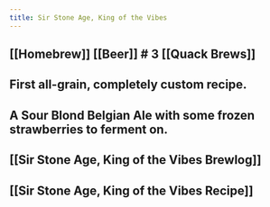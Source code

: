 ```yaml
---
title: Sir Stone Age, King of the Vibes
---
```


## [[Homebrew]] [[Beer]] # 3 [[Quack Brews]]

## First all-grain, completely custom recipe.

## A Sour Blond Belgian Ale with some frozen strawberries to ferment on.

## [[Sir Stone Age, King of the Vibes Brewlog]]

## [[Sir Stone Age, King of the Vibes Recipe]]
